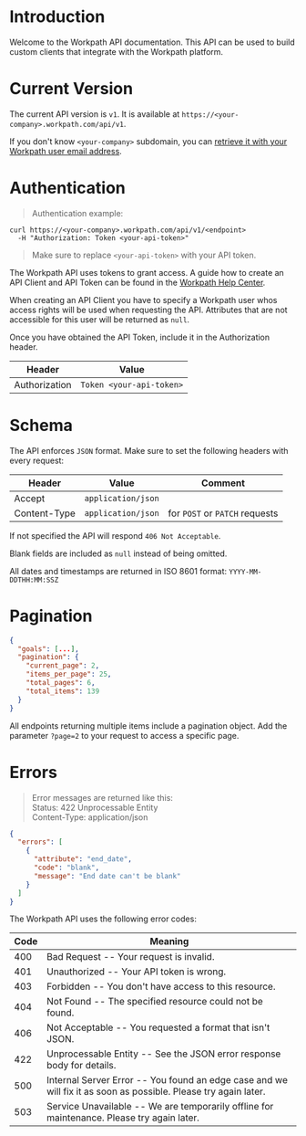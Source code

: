 
# Introduction

Welcome to the Workpath API documentation. This API can be used to build custom clients that integrate with the Workpath platform.

# Current Version

The current API version is `v1`. It is available at `https://<your-company>.workpath.com/api/v1`.

If you don't know `<your-company>` subdomain, you can <a href="https://www.workpath.com/en/retrieve-account" target="_blank">retrieve it with your Workpath user email address</a>.

# Authentication

> Authentication example:

```shell
curl https://<your-company>.workpath.com/api/v1/<endpoint>
  -H "Authorization: Token <your-api-token>"
```

> Make sure to replace `<your-api-token>` with your API token.

The Workpath API uses tokens to grant access. A guide how to create an API Client and API Token can be found in the [Workpath Help Center](https://workpath.zendesk.com/hc/en-us/articles/360023684614-Public-API).

When creating an API Client you have to specify a Workpath user whos access rights will be used when requesting the API. Attributes that are not accessible for this user will be returned as `null`.

Once you have obtained the API Token, include it in the Authorization header.

| Header | Value |
|--------|-------|
| Authorization | `Token <your-api-token>` |

# Schema

The API enforces `JSON` format.
Make sure to set the following headers with every request:

| Header | Value | Comment |
|--------|-------|---------|
| Accept | `application/json` ||
| Content-Type | `application/json` | for `POST` or `PATCH` requests |

If not specified the API will respond `406 Not Acceptable`.

Blank fields are included as `null` instead of being omitted.

All dates and timestamps are returned in ISO 8601 format: `YYYY-MM-DDTHH:MM:SSZ`

# Pagination

```json
{
  "goals": [...],
  "pagination": {
    "current_page": 2,
    "items_per_page": 25,
    "total_pages": 6,
    "total_items": 139
  }
}
```

All endpoints returning multiple items include a pagination object. Add the parameter `?page=2` to your request to access a specific page.

# Errors

> Error messages are returned like this:<br>Status: 422 Unprocessable Entity<br>Content-Type: application/json

```json
{
  "errors": [
    {
      "attribute": "end_date",
      "code": "blank",
      "message": "End date can't be blank"
    }
  ]
}
```

The Workpath API uses the following error codes:

Code | Meaning
---- | -------
400 | Bad Request -- Your request is invalid.
401 | Unauthorized -- Your API token is wrong.
403 | Forbidden -- You don't have access to this resource.
404 | Not Found -- The specified resource could not be found.
406 | Not Acceptable -- You requested a format that isn't JSON.
422 | Unprocessable Entity -- See the JSON error response body for details.
500 | Internal Server Error -- You found an edge case and we will fix it as soon as possible. Please try again later.
503 | Service Unavailable -- We are temporarily offline for maintenance. Please try again later.
